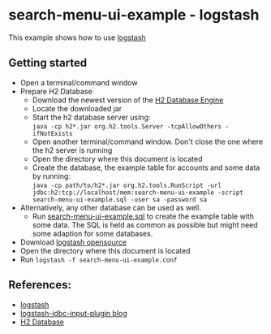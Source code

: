 # search-menu-ui-example - logstash

This example shows how to use [logstash][logstash] 

## Getting started
 - Open a terminal/command window
 - Prepare H2 Database
    - Download the newest version of the [H2 Database Engine][H2 Database Engine Download]
    - Locate the downloaded jar
    - Start the h2 database server using:   
    ```java -cp h2*.jar org.h2.tools.Server -tcpAllowOthers -ifNotExists```
    - Open another terminal/command window. Don't close the one where the h2 server is running
    - Open the directory where this document is located
    - Create the database, the example table for accounts and some data by running:   
    ```java -cp path/to/h2*.jar org.h2.tools.RunScript -url jdbc:h2:tcp://localhost/mem:search-menu-ui-example -script search-menu-ui-example.sql -user sa -password sa```
 - Alternatively, any other database can be used as well. 
    - Run [search-menu-ui-example.sql](search-menu-ui-example.sql) to create the example table with some data. The SQL is held as common as possible but might need some adaption for some databases.
 - Download [logstash opensource][logstash opensource download]
 - Open the directory where this document is located
 - Run ```logstash -f search-menu-ui-example.conf``` 

## References:
- [logstash][logstash]
- [logstash-jdbc-input-plugin blog][logstash-jdbc-input-plugin blog]
- [H2 Database][H2 Database]

[logstash]: https://www.elastic.co/de/logstash
[logstash opensource download]: https://www.elastic.co/de/downloads/logstash-oss
[logstash-jdbc-input-plugin blog]: https://www.elastic.co/de/blog/logstash-jdbc-input-plugin

[H2 Database]: http://www.h2database.com/html/main.html
[H2 Database Engine Download]: https://mvnrepository.com/artifact/com.h2database/h2